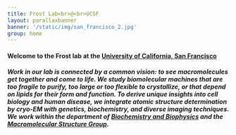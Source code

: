 ```yaml
---
title: Frost Lab<br>@<br>UCSF
layout: parallaxbanner
banner: '/static/img/san_francisco_2.jpg'
group: home
---
```


#### Welcome to the Frost lab at the **[University of California, San Francisco](http://www.ucsf.edu/)**

##### Work in our lab is connected by a common vision: to see macromolecules *get together and come to life*. We study biomolecular machines that are too fragile to purify, too large or too flexible to crystallize, or that depend on lipids for their form and function. To derive unique insights into cell biology and human disease, we integrate atomic structure determination by cryo-EM with genetics, biochemistry, and diverse imaging techniques. We work within the department of **[Biochemistry and Biophysics](http://biochemistry.ucsf.edu/)** and the **[Macromolecular Structure Group](http://www.msg.ucsf.edu/)**.
